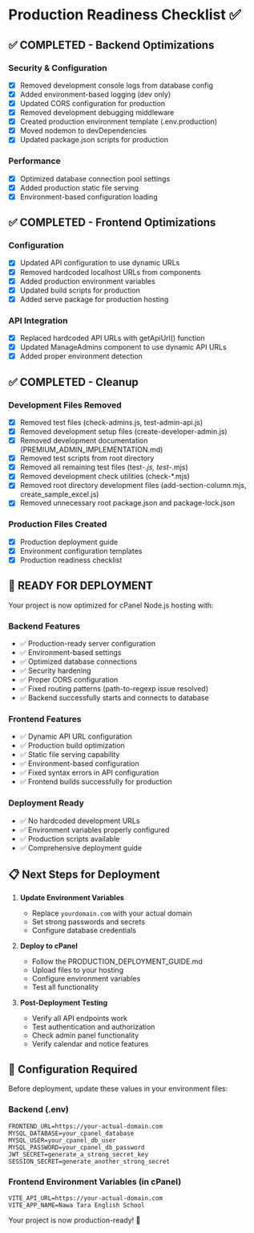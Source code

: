 # Production Readiness Checklist ✅

## ✅ **COMPLETED - Backend Optimizations**

### Security & Configuration
- [x] Removed development console logs from database config
- [x] Added environment-based logging (dev only)
- [x] Updated CORS configuration for production
- [x] Removed development debugging middleware
- [x] Created production environment template (.env.production)
- [x] Moved nodemon to devDependencies
- [x] Updated package.json scripts for production

### Performance
- [x] Optimized database connection pool settings
- [x] Added production static file serving
- [x] Environment-based configuration loading

## ✅ **COMPLETED - Frontend Optimizations**

### Configuration
- [x] Updated API configuration to use dynamic URLs
- [x] Removed hardcoded localhost URLs from components
- [x] Added production environment variables
- [x] Updated build scripts for production
- [x] Added serve package for production hosting

### API Integration
- [x] Replaced hardcoded API URLs with getApiUrl() function
- [x] Updated ManageAdmins component to use dynamic API URLs
- [x] Added proper environment detection

## ✅ **COMPLETED - Cleanup**

### Development Files Removed
- [x] Removed test files (check-admins.js, test-admin-api.js)
- [x] Removed development setup files (create-developer-admin.js)
- [x] Removed development documentation (PREMIUM_ADMIN_IMPLEMENTATION.md)
- [x] Removed test scripts from root directory
- [x] Removed all remaining test files (test-*.js, test-*.mjs)
- [x] Removed development check utilities (check-*.mjs)
- [x] Removed root directory development files (add-section-column.mjs, create_sample_excel.js)
- [x] Removed unnecessary root package.json and package-lock.json

### Production Files Created
- [x] Production deployment guide
- [x] Environment configuration templates
- [x] Production readiness checklist

## 🚀 **READY FOR DEPLOYMENT**

Your project is now optimized for cPanel Node.js hosting with:

### Backend Features
- ✅ Production-ready server configuration
- ✅ Environment-based settings
- ✅ Optimized database connections
- ✅ Security hardening
- ✅ Proper CORS configuration
- ✅ Fixed routing patterns (path-to-regexp issue resolved)
- ✅ Backend successfully starts and connects to database

### Frontend Features  
- ✅ Dynamic API URL configuration
- ✅ Production build optimization
- ✅ Static file serving capability
- ✅ Environment-based configuration
- ✅ Fixed syntax errors in API configuration
- ✅ Frontend builds successfully for production

### Deployment Ready
- ✅ No hardcoded development URLs
- ✅ Environment variables properly configured
- ✅ Production scripts available
- ✅ Comprehensive deployment guide

## 📋 **Next Steps for Deployment**

1. **Update Environment Variables**
   - Replace `yourdomain.com` with your actual domain
   - Set strong passwords and secrets
   - Configure database credentials

2. **Deploy to cPanel**
   - Follow the PRODUCTION_DEPLOYMENT_GUIDE.md
   - Upload files to your hosting
   - Configure environment variables
   - Test all functionality

3. **Post-Deployment Testing**
   - Verify all API endpoints work
   - Test authentication and authorization
   - Check admin panel functionality
   - Verify calendar and notice features

## 🔧 **Configuration Required**

Before deployment, update these values in your environment files:

### Backend (.env)
```
FRONTEND_URL=https://your-actual-domain.com
MYSQL_DATABASE=your_cpanel_database
MYSQL_USER=your_cpanel_db_user
MYSQL_PASSWORD=your_cpanel_db_password
JWT_SECRET=generate_a_strong_secret_key
SESSION_SECRET=generate_another_strong_secret
```

### Frontend Environment Variables (in cPanel)
```
VITE_API_URL=https://your-actual-domain.com
VITE_APP_NAME=Nawa Tara English School
```

Your project is now production-ready! 🎉
